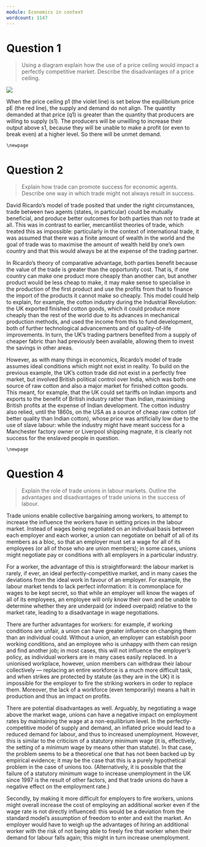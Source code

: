 ```yaml
---
module: Economics in context
wordcount: 1147
---
```


# Question 1

> Using a diagram explain how the use of a price ceiling would impact a perfectly competitive market. Describe the disadvantages of a price ceiling.

![](priceceiling.png)

When the price ceiling p1 (the violet line) is set below the equilibrium price pE (the red line), the supply and demand do not align. The quantity demanded at that price (q1) is greater than the quantity that producers are willing to supply (s1). The producers will be unwilling to increase their output above s1, because they will be unable to make a profit (or even to break even) at a higher level. So there will be unmet demand.

```{=tex}
\newpage
```
# Question 2

> Explain how trade can promote success for economic agents. Describe one way in which trade might not always result in success.

David Ricardo’s model of trade posited that under the right circumstances, trade between two agents (states, in particular) could be mutually beneficial, and produce better outcomes for both parties than not to trade at all. This was in contrast to earlier, mercantilist theories of trade, which treated this as impossible: particularly in the context of international trade, it was assumed that there was a finite amount of wealth in the world and the goal of trade was to maximise the amount of wealth held by one’s own country and that this would always be at the expense of the trading partner.

In Ricardo’s theory of comparative advantage, both parties benefit because the value of the trade is greater than the opportunity cost. That is, if one country can make one product more cheaply than another can, but another product would be less cheap to make, it may make sense to specialise in the production of the first product and use the profits from that to finance the import of the products it cannot make so cheaply. This model could help to explain, for example, the cotton industry during the Industrial Revolution: the UK exported finished cotton goods, which it could produce more cheaply than the rest of the world due to its advances in mechanical production methods, and used the income from this to fund development, both of further technological advancements and of quality-of-life improvements. In turn, the UK’s trading partners benefited from a supply of cheaper fabric than had previously been available, allowing them to invest the savings in other areas.

However, as with many things in economics, Ricardo’s model of trade assumes ideal conditions which might not exist in reality. To build on the previous example, the UK’s cotton trade did not exist in a perfectly free market, but involved British political control over India, which was both one source of raw cotton and also a major market for finished cotton goods. This meant, for example, that the UK could set tariffs on Indian imports and exports to the benefit of British industry rather than Indian, maximising British profits at the expense of Indian development. The cotton industry also relied, until the 1860s, on the USA as a source of cheap raw cotton (of better quality than Indian cotton), whose price was artificially low due to the use of slave labour: while the industry might have meant success for a Manchester factory owner or Liverpool shipping magnate, it is clearly not success for the enslaved people in question.

```{=tex}
\newpage
```
# Question 4

> Explain the role of trade unions in labour markets. Outline the advantages and disadvantages of trade unions in the success of labour.

Trade unions enable collective bargaining among workers, to attempt to increase the influence the workers have in setting prices in the labour market. Instead of wages being negotiated on an individual basis between each employer and each worker, a union can negotiate on behalf of all of its members as a bloc, so that an employer must set a wage for all of its employees (or all of those who are union members); in some cases, unions might negotiate pay or conditions with all employers in a particular industry.

For a worker, the advantage of this is straightforward: the labour market is rarely, if ever, an ideal perfectly-competitive market, and in many cases the deviations from the ideal work in favour of an employer. For example, the labour market tends to lack perfect information: it is commonplace for wages to be kept secret, so that while an employer will know the wages of all of its employees, an employee will only know their own and be unable to determine whether they are underpaid (or indeed overpaid) relative to the market rate, leading to a disadvantage in wage negotiations.

There are further advantages for workers: for example, if working conditions are unfair, a union can have greater influence on changing them than an individual could. Without a union, an employer can establish poor working conditions, and an employee who is unhappy with them can resign and find another job; in most cases, this will not influence the employer’s policy, as individual workers are in many cases easily replaced. In a unionised workplace, however, union members can withdraw their labour collectively — replacing an entire workforce is a much more difficult task, and when strikes are protected by statute (as they are in the UK) it is impossible for the employer to fire the striking workers in order to replace them. Moreover, the lack of a workforce (even temporarily) means a halt in production and thus an impact on profits.

There are potential disadvantages as well. Arguably, by negotiating a wage above the market wage, unions can have a negative impact on employment rates by maintaining the wage at a non-equilibrium level. In the perfectly-competitive model of supply and demand, an inflated price would lead to a reduced demand for labour, and thus to increased unemployment. However, this is similar to the criticism of a statutory minimum wage (it is, effectively, the setting of a minimum wage by means other than statute). In that case, the problem seems to be a theoretical one that has not been backed up by empirical evidence; it may be the case that this is a purely hypothetical problem in the case of unions too. (Alternatively, it is possible that the failure of a statutory minimum wage to increase unemployment in the UK since 1997 is the result of other factors, and that trade unions do have a negative effect on the employment rate.)

Secondly, by making it more difficult for employers to fire workers, unions might overall increase the cost of employing an additional worker even if the wage rate is not directly influenced: this would be a deviation from the standard model’s assumption of freedom to enter and exit the market. An employer would have to weigh up the advantages of hiring an additional worker with the risk of not being able to freely fire that worker when their demand for labour falls again; this might in turn increase unemployment.
